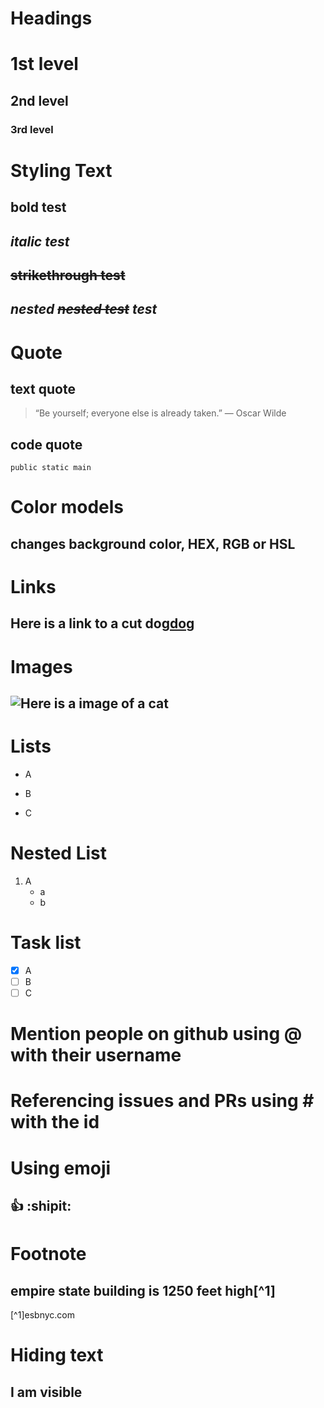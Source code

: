 # Headings
# 1st level
## 2nd level
### 3rd level

# Styling Text
## **bold test**
## *italic test*
## ~~strikethrough test~~
## *nested ~~nested test~~ test*

# Quote
## text quote
>“Be yourself; everyone else is already taken.” ― Oscar Wilde
## code quote
```
public static main
```

# Color models
## changes background color, HEX, RGB or HSL

# Links
## Here is a link to a cut dog[dog](https://imgur.com/gallery/AYlbbmX)

# Images
## ![Here is a image of a cat](https://imgur.com/gallery/CGDTx4e)

# Lists
- A
* B
+ C

# Nested List
1. A 
    - a
    - b

# Task list
- [x] A
- [ ] B
- [ ] C

# Mention people on github using @ with their username

# Referencing issues and PRs using # with the id

# Using emoji
## :+1:    :shipit:

# Footnote
## empire state building is 1250 feet high[^1]
[^1]esbnyc.com

# Hiding text
## I am visible
## <!-- I am invisible -->

